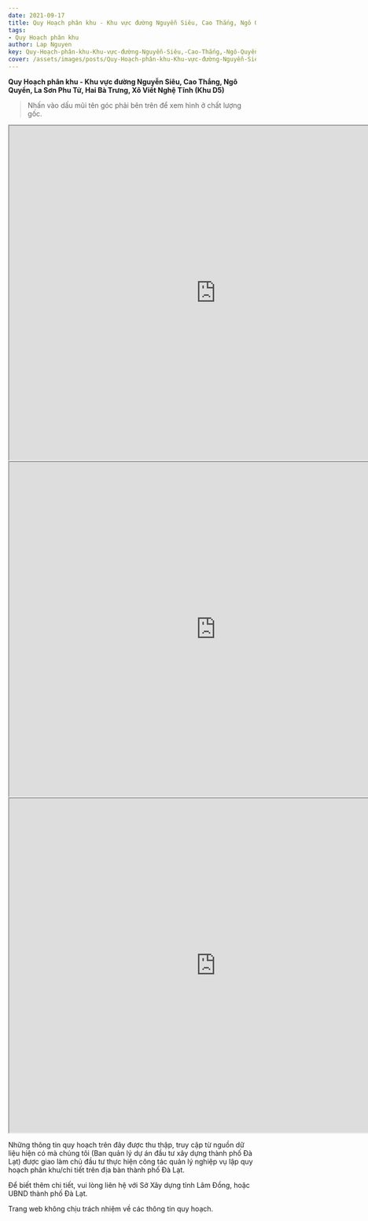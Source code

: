 ```yaml
---
date: 2021-09-17
title: Quy Hoạch phân khu - Khu vực đường Nguyễn Siêu, Cao Thắng, Ngô Quyền, La Sơn Phu Tử, Hai Bà Trưng, Xô Viết Nghệ Tĩnh (Khu D5)
tags:
- Quy Hoạch phân khu
author: Lap Nguyen
key: Quy-Hoạch-phân-khu-Khu-vực-đường-Nguyễn-Siêu,-Cao-Thắng,-Ngô-Quyền,-La-Sơn-Phu-Tử,-Hai-Bà-Trưng,-Xô-Viết-Nghệ-Tĩnh-(Khu-D5)
cover: /assets/images/posts/Quy-Hoạch-phân-khu-Khu-vực-đường-Nguyễn-Siêu,-Cao-Thắng,-Ngô-Quyền,-La-Sơn-Phu-Tử,-Hai-Bà-Trưng,-Xô-Viết-Nghệ-Tĩnh-(Khu-D5).png
---
```


**Quy Hoạch phân khu - Khu vực đường Nguyễn Siêu, Cao Thắng, Ngô Quyền, La Sơn Phu Tử, Hai Bà Trưng, Xô Viết Nghệ Tĩnh (Khu D5)**

> Nhấn vào dấu mũi tên góc phải bên trên để xem hình ở chất lượng gốc.

<iframe src="https://drive.google.com/file/d/1gEdYfNMIB7GQ_R5LUFpq350NbP2ehX-k/preview" width="840" height="680" allow="autoplay"></iframe>

<iframe src="https://drive.google.com/file/d/132o4VvjxVFJ3ERXCRTr874Z59eM_Z7B1/preview" width="840" height="680" allow="autoplay"></iframe>

<iframe src="https://drive.google.com/file/d/1grWzyFmd57YSS-b_PzskhnOusE9MKOMW/preview" width="840" height="680" allow="autoplay"></iframe>


Những thông tin quy hoạch trên đây được thu thập, truy cập từ nguồn dữ liệu hiện có mà chúng tôi 
(Ban quản lý dự án đầu tư xây dựng thành phố Đà Lạt) được giao làm chủ đầu tư thực hiện công tác quản lý nghiệp vụ 
lập quy hoạch phân khu/chi tiết trên địa bàn thành phố Đà Lạt.

Để biết thêm chi tiết, vui lòng liên hệ với Sở Xây dựng tỉnh Lâm Đồng, hoặc UBND thành phố Đà Lạt.

Trang web không chịu trách nhiệm về các thông tin quy hoạch.
